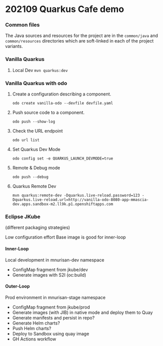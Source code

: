 202109 Quarkus Cafe demo
========================

### Common files

The Java sources and resources for the project are in the `common/java` and 
`common/resources` directories which are soft-linked in each of the project variants.

### Vanilla Quarkus

1. Local Dev
    `mvn quarkus:dev`

### Vanilla Quarkus with odo

1. Create a configuration describing a component.

    `odo create vanilla-odo --devfile devfile.yaml`
2. Push source code to a component.

    `odo push --show-log`
3. Check the URL endpoint

    `odo url list`
4. Set Quarkus Dev Mode

    `odo config set -e QUARKUS_LAUNCH_DEVMODE=true`

5. Remote & Debug mode

    `odo push --debug`

6. Quarkus Remote Dev

    `mvn quarkus:remote-dev -Dquarkus.live-reload.password=123 -Dquarkus.live-reload.url=http://vanilla-odo-8080-app-mmascia-dev.apps.sandbox-m2.ll9k.p1.openshiftapps.com`

### Eclipse JKube

(different packaging strategies)

Low configuration effort
Base image is good for inner-loop

#### Inner-Loop

Local development in mnurisan-dev namespace
- ConfigMap fragment from jkube/dev
- Generate images with S2I (oc:build)

#### Outer-Loop

Prod environment in mnurisan-stage namespace
- ConfigMap fragment from jkube/prod
- Generate images (with JIB) in native mode and deploy them to Quay
- Generate manifests and persist in repo?
- Generate Helm charts?
- Push Helm charts?
- Deploy to Sandbox using quay image
- GH Actions workflow